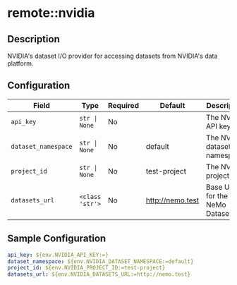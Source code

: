 # remote::nvidia

## Description

NVIDIA's dataset I/O provider for accessing datasets from NVIDIA's data platform.

## Configuration

| Field | Type | Required | Default | Description |
|-------|------|----------|---------|-------------|
| `api_key` | `str \| None` | No |  | The NVIDIA API key. |
| `dataset_namespace` | `str \| None` | No | default | The NVIDIA dataset namespace. |
| `project_id` | `str \| None` | No | test-project | The NVIDIA project ID. |
| `datasets_url` | `<class 'str'>` | No | http://nemo.test | Base URL for the NeMo Dataset API |

## Sample Configuration

```yaml
api_key: ${env.NVIDIA_API_KEY:=}
dataset_namespace: ${env.NVIDIA_DATASET_NAMESPACE:=default}
project_id: ${env.NVIDIA_PROJECT_ID:=test-project}
datasets_url: ${env.NVIDIA_DATASETS_URL:=http://nemo.test}

```

